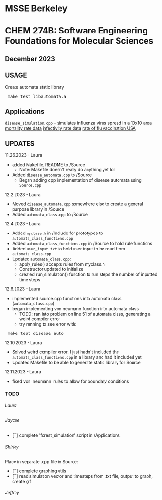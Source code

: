 # MSSE Berkeley
# CHEM 274B: Software Engineering Foundations for Molecular Sciences
## December 2023

## USAGE
Create automata static library
<pre> make test_libautomata.a </pre>

## Applications
`disease_simulation.cpp` - simulates influenza virus spread in a 10x10 area
[mortality rate data](https://wonder.cdc.gov/controller/datarequest/D158;jsessionid=EDF51154784AE93C2EB5E7BA5C8F)
[infectivity rate data](https://www.cdc.gov/mmwr/volumes/72/wr/mm7208a1.htm#:~:text=Among%2015%2C678%20unvaccinated%20person%2Ddays,A%20virus%20infection%20was%2071%25.)
[rate of flu vaccination USA](https://grady.uga.edu/news/more-adults-likely-to-get-a-flu-vaccination-than-receive-an-updated-covid-19-vaccine/#:~:text=According%20to%20the%20Centers%20for,2022%2D23%20was%2049%25.)

## UPDATES

11.26.2023 - Laura
- added Makefile, README to /Source
    - Note: Makefile doesn't really do anything yet lol
- Added `disease_automata.cpp` to /Source
    -  Began adding cpp implementation of disease automata using `Source.cpp`

12.2.2023 - Laura
- Moved `disease_automata.cpp` somewhere else to create a general purpose library in /Source 
- Added `automata_class.cpp` to /Source 

12.4.2023 - Laura
- Added `myclass.h` in /Include for prototypes to `automata_class_functions.cpp`
- Added `automata_class_functions.cpp` in /Source to hold rule functions
- Added `user_input.txt` to hold user input to be read from `automata_class.cpp`
- Updated `automata_class.cpp`:
    - apply_rules() accepts rules from myclass.h
    - Constructor updated to initialize
    - created run_simulation() function to run steps the number of inputted time steps

12.6.2023 - Laura
- implemented source.cpp functions into automata class (`automata_class.cpp`)
- began implementing von neumann function into automata class
    - TODO: ran into problem on line 51 of automata class, generating a weird compiler error
    - try running to see error with:
<pre> make test_disease_auto </pre>

12.10.2023 - Laura
- Solved weird compiler error. I just hadn't included the `automata_class_functions.cpp` in a library and had it included yet
- Updated Makefile to be able to generate static library for Source

12.11.2023 - Laura
- fixed von_neumann_rules to allow for boundary conditions

### TODO
###### Laura

###### Jaycee
- [``] complete 'forest_simulation' script in /Applications

###### Shirley
Place in separate .cpp file in Source:
- [``] complete graphing utils
- [``] read simulation vector and timesteps from .txt file, output to graph, create gif

###### Jeffrey
